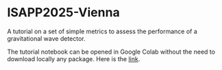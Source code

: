 # ISAPP2025-Vienna
A tutorial on a set of simple metrics to assess the performance of a gravitational wave detector.

The tutorial notebook can be opened in Google Colab without the need to download locally any package. Here is the [link](<https://colab.research.google.com/github/u-dupletsa/ISAPP2025/blob/main/gw_metrics_tutorial.ipynb>).
